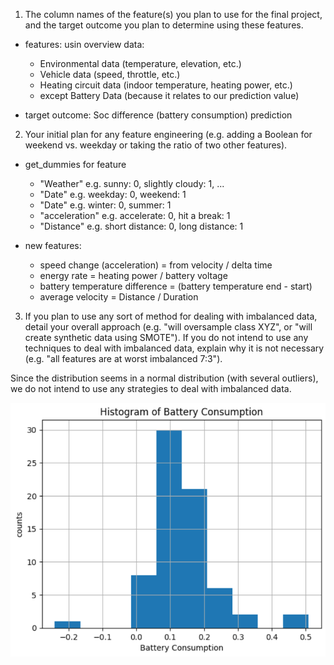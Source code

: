 1. The column names of the feature(s) you plan to use for the final project, and the target outcome you plan to determine using these features.

- features:
usin overview data:
  - Environmental data (temperature, elevation, etc.)
  - Vehicle data (speed, throttle, etc.)
  - Heating circuit data (indoor temperature, heating power, etc.)
  - except Battery Data (because it relates to our prediction value)

- target outcome: Soc difference (battery consumption) prediction


2. Your initial plan for any feature engineering (e.g. adding a Boolean for weekend vs. weekday or taking the ratio of two other features).

- get_dummies for feature 
  - "Weather" e.g. sunny: 0, slightly cloudy: 1, ...
  - "Date" e.g. weekday: 0, weekend: 1
  - "Date" e.g. winter: 0, summer: 1
  - "acceleration" e.g. accelerate: 0, hit a break: 1
  - "Distance" e.g. short distance: 0, long distance: 1

- new features:
  - speed change (acceleration) = from velocity / delta time
  - energy rate = heating power /  battery voltage
  - battery temperature difference = (battery temperature end - start)
  - average velocity = Distance / Duration



3. If you plan to use any sort of method for dealing with imbalanced data, detail your overall approach (e.g. "will oversample class XYZ", or "will create synthetic data using SMOTE"). If you do not intend to use any techniques to deal with imbalanced data, explain why it is not necessary (e.g. "all features are at worst imbalanced 7:3").

Since the distribution seems in a normal distribution (with several outliers), we do not intend to use any strategies to deal with imbalanced data.

![img_distribution_1](../plots/battery_consumption.png)

